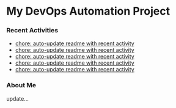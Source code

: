 # My DevOps Automation Project

### Recent Activities
<!-- activity:START -->
- [chore: auto-update readme with recent activity](https://github.com/kaigiii/mybowling-app/commit/0e143cbd9bdd5d94f280e12ba8f3183ccffd03b7)
- [chore: auto-update readme with recent activity](https://github.com/kaigiii/mybowling-app/commit/fd0d69c2bcc62186e1d6bd99fe0dd2beb467241b)
- [chore: auto-update readme with recent activity](https://github.com/kaigiii/mybowling-app/commit/1502049d8e541d938dee339e67ef89dc1b96ba52)
- [chore: auto-update readme with recent activity](https://github.com/kaigiii/mybowling-app/commit/a1c6e13a643fc501bc6a97ebf4cc8984985e433c)
- [chore: auto-update readme with recent activity](https://github.com/kaigiii/mybowling-app/commit/046361ff544e7f365756243afd98275f5d53a700)
<!-- activity:END -->

### About Me
<!-- MYLINKS:START -->
<!-- MYLINKS:END -->

update...
